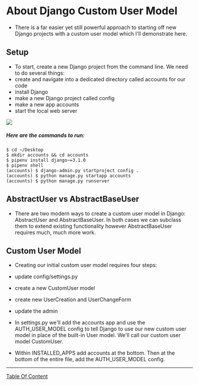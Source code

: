 # About Django Custom User Model
- There is a far easier yet still powerful approach to starting off new Django projects with a custom user model which I'll demonstrate here.

## Setup
- To start, create a new Django project from the command line. We need to do several things:
- create and navigate into a dedicated directory called accounts for our code
- install Django
- make a new Django project called config
- make a new app accounts
- start the local web server

![](https://learnbatta.com/assets/images/django/custom_user_model_django.png)

##### Here are the commands to run:

```
$ cd ~/Desktop
$ mkdir accounts && cd accounts
$ pipenv install django~=3.1.0
$ pipenv shell
(accounts) $ django-admin.py startproject config .
(accounts) $ python manage.py startapp accounts
(accounts) $ python manage.py runserver
```

## AbstractUser vs AbstractBaseUser
- There are two modern ways to create a custom user model in Django: AbstractUser and AbstractBaseUser. In both cases we can subclass them to extend existing functionality however AbstractBaseUser requires much, much more work.

## Custom User Model
- Creating our initial custom user model requires four steps:

- update config/settings.py
- create a new CustomUser model
- create new UserCreation and UserChangeForm
- update the admin
- In settings.py we'll add the accounts app and use the AUTH_USER_MODEL config to tell Django to use our new custom user model in place of the built-in User model. We'll call     our custom user model CustomUser.

- Within INSTALLED_APPS add accounts at the bottom. Then at the bottom of the entire file, add the AUTH_USER_MODEL config.

---------------------------------------------

[Table Of Content](https://github.com/omarXzain/401-reading-notes)
